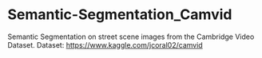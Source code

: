 # Semantic-Segmentation_Camvid
Semantic Segmentation on street scene images from the Cambridge Video Dataset.
Dataset: https://www.kaggle.com/jcoral02/camvid
